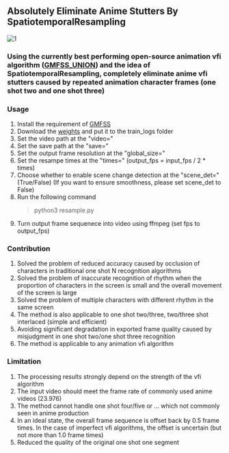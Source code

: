 ## Absolutely Eliminate Anime Stutters By SpatiotemporalResampling
![1](https://github.com/hyw-dev/SpatiotemporalResampling/assets/68835291/efa075c2-56e6-4827-a2cc-7fe4ff16c291)


### Using the currently best performing open-source animation vfi algorithm ([GMFSS_UNION](https://github.com/98mxr/GMFSS_union)) and the idea of SpatiotemporalResampling, completely eliminate anime vfi stutters caused by repeated animation character frames (one shot two and one shot three)

### Usage
1. Install the requirement of [GMFSS](https://github.com/hyw-dev/GMFSS)
2. Download the [weights](https://drive.google.com/drive/folders/1ghfxbyB4vWmcm4qKKFIzAEOI9CXiI9wq?usp=share_link) and put it to the train_logs folder
3. Set the video path at the "video="
4. Set the save path at the "save="
5. Set the output frame resolution at the "global_size="
6. Set the resampe times at the "times=" (output_fps = input_fps / 2 * times)
7. Choose whether to enable scene change detection at the "scene_det=" (True/False) (If you want to ensure smoothness, please set scene_det to False)
8. Run the following command
   > python3 resample.py
10. Turn output frame sequenece into video using ffmpeg (set fps to output_fps)

### Contribution
1. Solved the problem of reduced accuracy caused by occlusion of characters in traditional one shot N recognition algorithms
2. Solved the problem of inaccurate recognition of rhythm when the proportion of characters in the screen is small and the overall movement of the screen is large
3. Solved the problem of multiple characters with different rhythm in the same screen
4. The method is also applicable to one shot two/three, two/three shot interlaced (simple and efficient)
5. Avoiding significant degradation in exported frame quality caused by misjudgment in one shot two/one shot three recognition
6. The method is applicable to any animation vfi algorithm

###  Limitation
1. The processing results strongly depend on the strength of the vfi algorithm
2. The input video should meet the frame rate of commonly used anime videos (23.976)
3. The method cannot handle one shot four/five or ... which not commonly seen in anime production
4. In an ideal state, the overall frame sequence is offset back by 0.5 frame times. In the case of imperfect vfi algorithms, the offset is uncertain (but not more than 1.0 frame times)
5. Reduced the quality of the original one shot one segment

